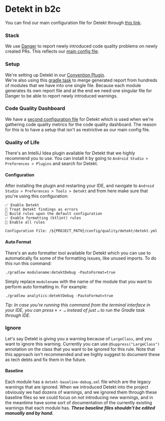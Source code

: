 # Detekt in b2c
You can find our main configuration file for Detekt through [this link](https://github.com/deliveryhero/pd-mob-b2c-android/blob/development/config/quality/detekt/detekt.yml).

### Stack
We use [Danger](https://github.com/deliveryhero/pd-mob-b2c-android/blob/development/Dangerfile) to report
newly introduced code quality problems on newly created PRs. This reflects our [main config file](https://github.com/deliveryhero/pd-mob-b2c-android/blob/development/config/quality/detekt/detekt.yml).

### Setup
We're setting up Detekt in our [Convention Plugin](https://github.com/deliveryhero/pd-mob-b2c-android/blob/development/build-logic/src/main/kotlin/com/deliveryhero/convention/ConventionPlugin.kt).  
We're also using this [gradle task](https://github.com/deliveryhero/pd-mob-b2c-android/blob/development/config/reports.gradle.kts)
to merge generated report from hundreds of modules that we have into one single file. Because each module generates
its own report file and at the end we need one singular file for Danger to be able to report newly introduced warnings.

### Code Quality Dashboard
We have a [second configuration file](https://github.com/deliveryhero/pd-mob-b2c-android/blob/development/config/detekt-complexity.yml)
for Detekt which is used when we're gathering code quality metrics for the code quality dashboard. The reason for this
is to have a setup that isn't as restrictive as our main config file.

### Quality of Life
There's an IntelliJ Idea plugin available for Detekt that we highly recommend you to use. You can install it by going
to `Android Studio > Preferences > Plugins` and search for Detekt.  
#### Configuration
After installing the plugin and restarting your IDE, and navigate to `Android Studio > Preferences > Tools > Detekt` 
and from here make sure that you're using this configuration:
```text
✅️ Enable Detekt
🔲 Treat Detekt findings as errors
🔲 Build rules upon the default configuration
✅️ Enable formatting (ktlint) rules
🔲 Enable all rules

Configuration File: /${PROJECT_PATH}/config/quality/detekt/detekt.yml
```

#### Auto Format
There's an auto formatter tool available for Detekt which you can use to automatically fix some of the formatting
issues, like unused imports. To do this run this command:
```shell
./gradlew modulename:detektDebug -PautoFormat=true
```
Simply replace `modulename` with the name of the module that you want to perform auto formatting in. For example:
```shell
./gradlew analytics:detektDebug -PautoFormat=true
```
*Tip: In case you're running this command from the terminal interface in your IDE, you can press `⌘ + ↵` instead of just `↵`
to run the Gradle task through IDE.*

### Ignore
Let's say Detekt is giving you a warning because of `LargeClass`, and you want to ignore this warning. Currently you
can use `@Suppress("LargeClass")` annotation on the class that you want to be ignored for this rule. Note that this
approach isn't recommended and we highly suggest to document these as tech debts and fix them in the future.
#### Baseline
Each module has a `detekt-baseline-debug.xml` file which are the legacy warnings that are ignored. When we introduced
Detekt into the project obviously we had dozens of warnings, and we ignored them through these baseline files so we
could focus on not introducing new warnings, and in the meantime have some sort of documentation of the currently
existing warnings that each module has. ***These baseline files shouldn't be edited manually and by hand.***
